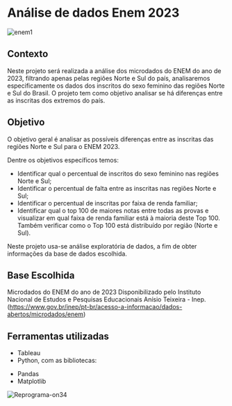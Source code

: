 # Análise de dados Enem 2023   
![enem1](https://github.com/user-attachments/assets/0f22035f-d723-4833-9b95-4016bb4b3217)

## Contexto
Neste projeto será realizada a análise dos microdados do ENEM do ano de 2023, filtrando apenas pelas regiões Norte e Sul do país, analisaremos especificamente os dados dos inscritos  do sexo feminino das regiões Norte e Sul do Brasil. O projeto tem como objetivo analisar se há diferenças entre as inscritas dos extremos do país. 

## Objetivo
O objetivo geral é analisar as possíveis diferenças entre as inscritas das regiões Norte e Sul para o ENEM 2023.

Dentre os objetivos específicos temos: 
* Identificar qual o percentual de inscritos do sexo feminino nas regiões Norte e Sul; 
* Identificar o percentual de falta entre as inscritas nas regiões Norte e Sul; 
* Identificar o percentual de inscritas por faixa de renda familiar;
* Identificar qual o top 100 de maiores notas entre todas as provas e visualizar em qual faixa de renda familiar está à maioria deste Top 100. Também verificar como o Top 100 está distribuído por região (Norte e Sul).

Neste projeto usa-se análise exploratória de dados, a fim de obter informações da base de dados escolhida.
 
## Base Escolhida
Microdados do ENEM do ano de 2023 
Disponibilizado pelo Instituto Nacional de Estudos e Pesquisas Educacionais Anísio Teixeira - Inep. 
(https://www.gov.br/inep/pt-br/acesso-a-informacao/dados-abertos/microdados/enem)

## Ferramentas utilizadas 
* Tableau
* Python, com as bibliotecas: 
- Pandas
- Matplotlib


![Reprograma-on34](https://github.com/user-attachments/assets/3942ca3d-6735-430c-aa05-5b540bea2863)
